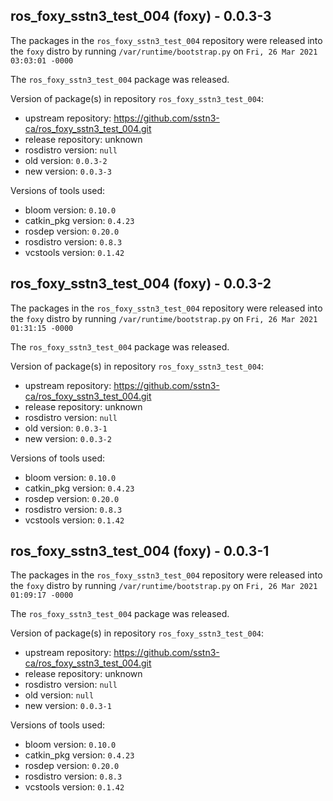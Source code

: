 ## ros_foxy_sstn3_test_004 (foxy) - 0.0.3-3

The packages in the `ros_foxy_sstn3_test_004` repository were released into the `foxy` distro by running `/var/runtime/bootstrap.py` on `Fri, 26 Mar 2021 03:03:01 -0000`

The `ros_foxy_sstn3_test_004` package was released.

Version of package(s) in repository `ros_foxy_sstn3_test_004`:

- upstream repository: https://github.com/sstn3-ca/ros_foxy_sstn3_test_004.git
- release repository: unknown
- rosdistro version: `null`
- old version: `0.0.3-2`
- new version: `0.0.3-3`

Versions of tools used:

- bloom version: `0.10.0`
- catkin_pkg version: `0.4.23`
- rosdep version: `0.20.0`
- rosdistro version: `0.8.3`
- vcstools version: `0.1.42`


## ros_foxy_sstn3_test_004 (foxy) - 0.0.3-2

The packages in the `ros_foxy_sstn3_test_004` repository were released into the `foxy` distro by running `/var/runtime/bootstrap.py` on `Fri, 26 Mar 2021 01:31:15 -0000`

The `ros_foxy_sstn3_test_004` package was released.

Version of package(s) in repository `ros_foxy_sstn3_test_004`:

- upstream repository: https://github.com/sstn3-ca/ros_foxy_sstn3_test_004.git
- release repository: unknown
- rosdistro version: `null`
- old version: `0.0.3-1`
- new version: `0.0.3-2`

Versions of tools used:

- bloom version: `0.10.0`
- catkin_pkg version: `0.4.23`
- rosdep version: `0.20.0`
- rosdistro version: `0.8.3`
- vcstools version: `0.1.42`


## ros_foxy_sstn3_test_004 (foxy) - 0.0.3-1

The packages in the `ros_foxy_sstn3_test_004` repository were released into the `foxy` distro by running `/var/runtime/bootstrap.py` on `Fri, 26 Mar 2021 01:09:17 -0000`

The `ros_foxy_sstn3_test_004` package was released.

Version of package(s) in repository `ros_foxy_sstn3_test_004`:

- upstream repository: https://github.com/sstn3-ca/ros_foxy_sstn3_test_004.git
- release repository: unknown
- rosdistro version: `null`
- old version: `null`
- new version: `0.0.3-1`

Versions of tools used:

- bloom version: `0.10.0`
- catkin_pkg version: `0.4.23`
- rosdep version: `0.20.0`
- rosdistro version: `0.8.3`
- vcstools version: `0.1.42`


